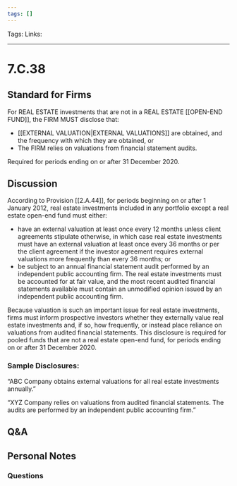 ```yaml
---
tags: []
---
```

Tags:
Links: 
___
# 7.C.38
## Standard for Firms
For REAL ESTATE investments that are not in a REAL ESTATE [[OPEN-END FUND]], the FIRM MUST disclose that:
- [[EXTERNAL VALUATION|EXTERNAL VALUATIONS]] are obtained, and the frequency with which they are obtained, or
- The FIRM relies on valuations from financial statement audits.

Required for periods ending on or after 31 December 2020.
## Discussion
According to Provision [[2.A.44]], for periods beginning on or after 1 January 2012, real estate investments included in any portfolio except a real estate open-end fund must either:
- have an external valuation at least once every 12 months unless client agreements stipulate otherwise, in which case real estate investments must have an external valuation at least once every 36 months or per the client agreement if the investor agreement requires external valuations more frequently than every 36 months; or
- be subject to an annual financial statement audit performed by an independent public accounting firm. The real estate investments must be accounted for at fair value, and the most recent audited financial statements available must contain an unmodified opinion issued by an independent public accounting firm.

Because valuation is such an important issue for real estate investments, firms must inform prospective investors whether they externally value real estate investments and, if so, how frequently, or instead place reliance on valuations from audited financial statements. This disclosure is required for pooled funds that are not a real estate open-end fund, for periods ending on or after 31 December 2020.
### Sample Disclosures:
“ABC Company obtains external valuations for all real estate investments annually.”

“XYZ Company relies on valuations from audited financial statements. The audits are performed by an independent public accounting firm.”
## Q&A

## Personal Notes

### Questions